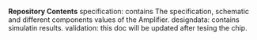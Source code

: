 **Repository Contents**
specification: contains The specification, schematic and different components values of the Amplifier.
designdata: contains simulatin results.
validation: this doc will be updated after tesing the chip.